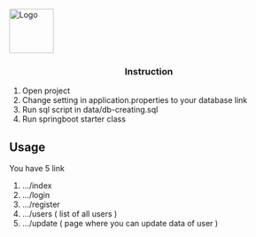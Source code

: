
<!-- PROJECT LOGO -->
<br />
<div align="left">
  <a href="https://github.com/othneildrew/Best-README-Template">
    <img src="images/logo.png" alt="Logo" width="80" height="80">
  </a>

  <h3 align="center">Instruction</h3>

 


<!-- GETTING STARTED -->

1. Open project
2. Change setting in application.properties to your database link
3. Run sql script in data/db-creating.sql
4. Run springboot starter class




<!-- USAGE EXAMPLES -->
## Usage

You have 5 link
1) .../index
2) .../login
3) .../register
4) .../users ( list of all users )
5) .../update ( page where you can update data of user )




